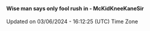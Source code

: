 #### Wise man says only fool rush in - McKidKneeKaneSir
Updated on 03/06/2024 - 16:12:25 (UTC) Time Zone

